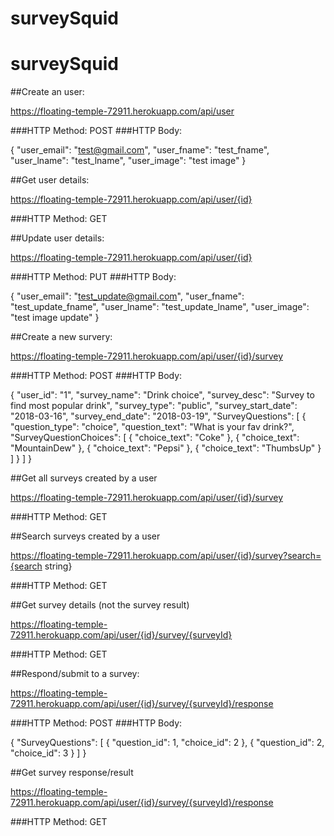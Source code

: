 # surveySquid
# surveySquid

##Create an user:

https://floating-temple-72911.herokuapp.com/api/user

###HTTP Method: POST
###HTTP Body:

{
    "user_email": "test@gmail.com",
    "user_fname": "test_fname",
    "user_lname": "test_lname",
    "user_image": "test image"
}




##Get user details:

https://floating-temple-72911.herokuapp.com/api/user/{id}

###HTTP Method: GET




##Update user details:

https://floating-temple-72911.herokuapp.com/api/user/{id}

###HTTP Method: PUT
###HTTP Body:

{
    "user_email": "test_update@gmail.com",
    "user_fname": "test_update_fname",
    "user_lname": "test_update_lname",
    "user_image": "test image update"
}




##Create a new survery:

https://floating-temple-72911.herokuapp.com/api/user/{id}/survey

###HTTP Method: POST
###HTTP Body:

{
    "user_id": "1",
    "survey_name": "Drink choice",
    "survey_desc": "Survey to find most popular drink",
    "survey_type": "public",
    "survey_start_date": "2018-03-16",
    "survey_end_date": "2018-03-19",
    "SurveyQuestions": [
        {
            "question_type": "choice",
            "question_text": "What is your fav drink?",
            "SurveyQuestionChoices": [
                {
                    "choice_text": "Coke"
                },
                {
                    "choice_text": "MountainDew"
                },
                {
                    "choice_text": "Pepsi"
                },
                {
                    "choice_text": "ThumbsUp"
                }
            ]
        }
    ]
}





##Get all surveys created by a user

https://floating-temple-72911.herokuapp.com/api/user/{id}/survey

###HTTP Method: GET




##Search surveys created by a user

https://floating-temple-72911.herokuapp.com/api/user/{id}/survey?search={search string}

###HTTP Method: GET




##Get survey details (not the survey result)

https://floating-temple-72911.herokuapp.com/api/user/{id}/survey/{surveyId}

###HTTP Method: GET




##Respond/submit to a survey:

https://floating-temple-72911.herokuapp.com/api/user/{id}/survey/{surveyId}/response

###HTTP Method: POST
###HTTP Body:

{
    "SurveyQuestions": [
        {
            "question_id": 1,
            "choice_id": 2
        },
        {
            "question_id": 2,
            "choice_id": 3
        }
    ]
}





##Get survey response/result 

https://floating-temple-72911.herokuapp.com/api/user/{id}/survey/{surveyId}/response

###HTTP Method: GET